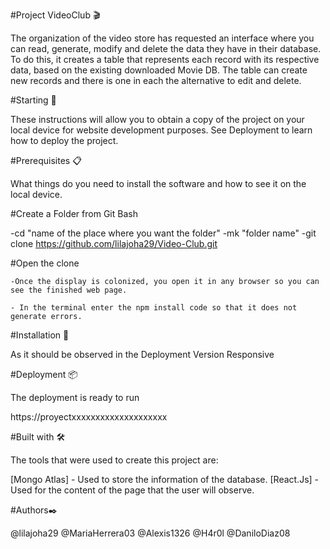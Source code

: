 #Project VideoClub 🎬

The organization of the video store has requested an interface where you can read, generate, modify and delete the data they have in their database. To do this, it creates a table that represents each record with its respective data, based on the existing downloaded Movie DB. The table can create new records and there is one in each the alternative to edit and delete.

#Starting 🚀

These instructions will allow you to obtain a copy of the project on your local device for website development purposes. See Deployment to learn how to deploy the project.

#Prerequisites 📋

What things do you need to install the software and how to see it on the local device.

#Create a Folder from Git Bash

  -cd "name of the place where you want the folder"
   -mk "folder name"
   -git clone https://github.com/lilajoha29/Video-Club.git

#Open the clone

    -Once the display is colonized, you open it in any browser so you can see the finished web page.
    
    - In the terminal enter the npm install code so that it does not generate errors.

#Installation 🔧

As it should be observed in the Deployment Version Responsive

#Deployment 📦

The deployment is ready to run

https://proyectxxxxxxxxxxxxxxxxxxxx

#Built with 🛠️

The tools that were used to create this project are:

[Mongo Atlas] - Used to store the information of the database.
[React.Js] - Used for the content of the page that the user will observe.

#Authors✒️

@lilajoha29
@MariaHerrera03
@Alexis1326
@H4r0l
@DaniloDiaz08
